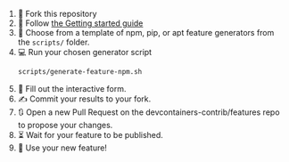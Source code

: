 1. 🔀 Fork this repository
2. 📕 Follow [the Getting started guide](README.md)
3. 🤔 Choose from a template of npm, pip, or apt feature generators from the
   `scripts/` folder.
4. 💻 Run your chosen generator script
   ```sh
   scripts/generate-feature-npm.sh
   ```
5. 📝 Fill out the interactive form.
6. ✍ Commit your results to your fork.
7. 🔃 Open a new Pull Request on the devcontainers-contrib/features repo to
   propose your changes.
8. ⏳ Wait for your feature to be published.
9. 🎉 Use your new feature!
